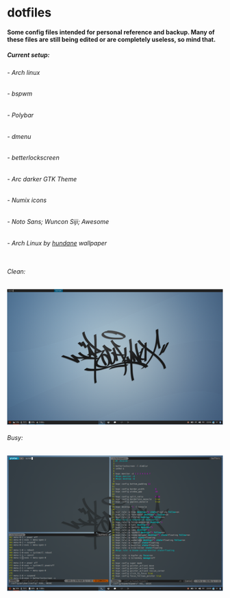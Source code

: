 # dotfiles
#### Some config files intended for personal reference and backup. Many of these files are still being edited or are completely useless, so mind that.

##### Current setup:
###### - Arch linux<br/>
###### - bspwm<br/>
###### - Polybar<br/>
###### - dmenu<br/>
###### - betterlockscreen<br/>
###### - Arc darker GTK Theme<br/>
###### - Numix icons<br/>
###### - Noto Sans; Wuncon Siji; Awesome<br/>
###### - Arch Linux by [hundane](https://www.deviantart.com/art/Arch-Linux-163630829) wallpaper<br/><br/>


###### Clean:
![Clean_Scrot](pics/clean.png)

###### Busy:
![Clean_Scrot](pics/busy.png)
